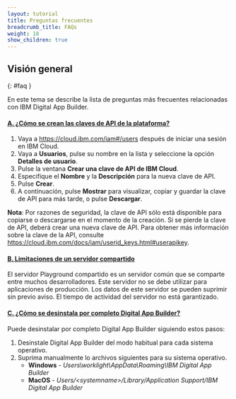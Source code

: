 ```yaml
---
layout: tutorial
title: Preguntas frecuentes
breadcrumb_title: FAQs
weight: 18
show_children: true
---
```

<!-- NLS_CHARSET=UTF-8 -->
## Visión general
{: #faq }

En este tema se describe la lista de preguntas más frecuentes relacionadas con IBM Digital App Builder.

<div class="panel-group accordion" id="mfp-dab-faqs" role="tablist">
    <div class="panel panel-default">
        <div class="panel-heading" role="tab" id="mfp-dab-faq1">
            <h4 class="panel-title">
                <a role="button" data-toggle="collapse" data-parent="#mfp-dab-faqs" href="#collapse-mfp-dab-faq1" aria-expanded="true" aria-controls="collapse-mfp-dab-faq1"><b>A. ¿Cómo se crean las claves de API de la plataforma?</b></a>
            </h4>
        </div>
        <div id="collapse-mfp-dab-faq1" class="panel-collapse collapse" role="tabpanel" aria-labelledby="mfp-dab-faq1">
            <div class="panel-body">
                <p>
                    <ol>
                        <li>Vaya a <a href="https://cloud.ibm.com/iam#/users" target="_blank">https://cloud.ibm.com/iam#/users</a> después de iniciar una sesión en IBM Cloud. </li>
                        <li>Vaya a <b>Usuarios</b>, pulse su nombre en la lista y seleccione la opción <b>Detalles de usuario</b>. </li>
                        <li>Pulse la ventana <b>Crear una clave de API de IBM Cloud</b>. </li>
                        <li>Especifique el <b>Nombre</b> y la <b>Descripción</b> para la nueva clave de API.</li>
                        <li>Pulse <b>Crear</b>.</li>
                        <li>A continuación, pulse <b>Mostrar</b> para visualizar, copiar y guardar la clave de API para más tarde, o pulse <b>Descargar</b>. </li>
                    </ol>
                    <b>Nota</b>: Por razones de seguridad, la clave de API sólo está disponible para copiarse o descargarse en el momento de la creación. Si se pierde la clave de API, deberá crear una nueva clave de API. Para obtener más información sobre la clave de la API, consulte <a href="https://cloud.ibm.com/docs/iam/userid_keys.html#userapikey">https://cloud.ibm.com/docs/iam/userid_keys.html#userapikey</a>.</p>
            </div>
        </div>      
    </div>
    <div class="panel panel-default">
        <div class="panel-heading" role="tab" id="mfp-dab-faq2">
            <h4 class="panel-title">
                <a role="button" data-toggle="collapse" data-parent="#mfp-dab-faqs" href="#collapse-mfp-dab-faq2" aria-expanded="true" aria-controls="collapse-mfp-dab-faq2"><b>B. Limitaciones de un servidor compartido</b></a>
            </h4>
        </div>
        <div id="collapse-mfp-dab-faq2" class="panel-collapse collapse" role="tabpanel" aria-labelledby="mfp-dab-faq2">
            <div class="panel-body">
                  <p>El servidor Playground compartido es un servidor común que se comparte entre muchos desarrolladores. Este servidor no se debe utilizar para aplicaciones de producción. Los datos de este servidor se pueden suprimir sin previo aviso. El tiempo de actividad del servidor no está garantizado.</p>
            </div>
        </div>      
    </div>
    <div class="panel panel-default">
        <div class="panel-heading" role="tab" id="mfp-dab-faq3">
            <h4 class="panel-title">
                <a role="button" data-toggle="collapse" data-parent="#mfp-dab-faqs" href="#collapse-mfp-dab-faq3" aria-expanded="true" aria-controls="collapse-mfp-dab-faq3"><b>C. ¿Cómo se desinstala por completo Digital App Builder?</b></a>
            </h4>
        </div>
        <div id="collapse-mfp-dab-faq3" class="panel-collapse collapse" role="tabpanel" aria-labelledby="mfp-dab-faq3">
            <div class="panel-body">
                  <p>Puede desinstalar por completo Digital App Builder siguiendo estos pasos:
                  <ol><li>Desinstale Digital App Builder del modo habitual para cada sistema operativo. </li>
                      <li>Suprima manualmente lo archivos siguientes para su sistema operativo.
                      <ul><li><b>Windows</b> - <i>Users\worklight\AppData\Roaming\IBM Digital App Builder</i></li>
                          <li><b>MacOS</b> - <i>Users/&lt;systemname&gt;/Library/Application Support/IBM Digital App Builder</i></li>
                      </ul></li>
                  </ol></p>
            </div>
        </div>      
    </div>
</div>
<p>&nbsp;</p>       
